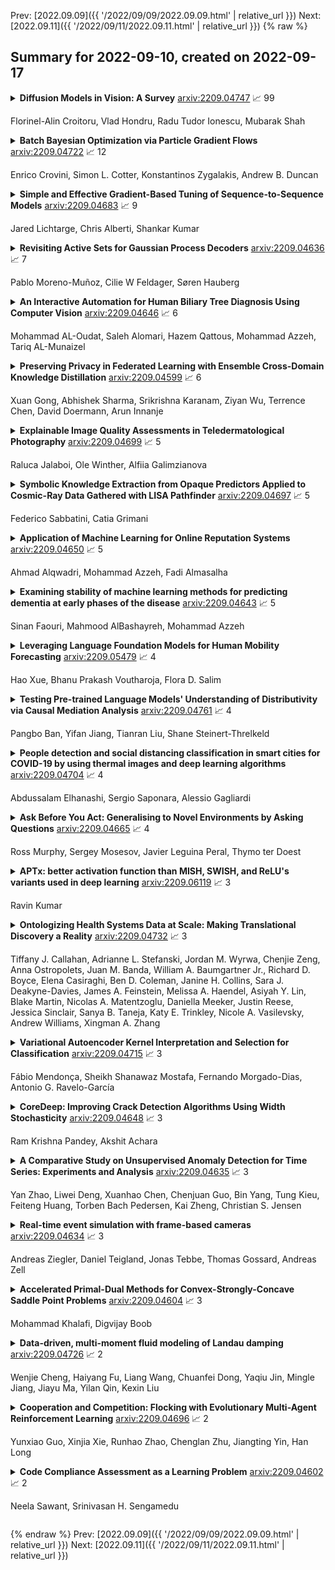 Prev: [2022.09.09]({{ '/2022/09/09/2022.09.09.html' | relative_url }})  Next: [2022.09.11]({{ '/2022/09/11/2022.09.11.html' | relative_url }})
{% raw %}
## Summary for 2022-09-10, created on 2022-09-17


<details><summary><b>Diffusion Models in Vision: A Survey</b>
<a href="https://arxiv.org/abs/2209.04747">arxiv:2209.04747</a>
&#x1F4C8; 99 <br>
<p>Florinel-Alin Croitoru, Vlad Hondru, Radu Tudor Ionescu, Mubarak Shah</p></summary>
<p>

**Abstract:** Denoising diffusion models represent a recent emerging topic in computer vision, demonstrating remarkable results in the area of generative modeling. A diffusion model is a deep generative model that is based on two stages, a forward diffusion stage and a reverse diffusion stage. In the forward diffusion stage, the input data is gradually perturbed over several steps by adding Gaussian noise. In the reverse stage, a model is tasked at recovering the original input data by learning to gradually reverse the diffusion process, step by step. Diffusion models are widely appreciated for the quality and diversity of the generated samples, despite their known computational burdens, i.e. low speeds due to the high number of steps involved during sampling. In this survey, we provide a comprehensive review of articles on denoising diffusion models applied in vision, comprising both theoretical and practical contributions in the field. First, we identify and present three generic diffusion modeling frameworks, which are based on denoising diffusion probabilistic models, noise conditioned score networks, and stochastic differential equations. We further discuss the relations between diffusion models and other deep generative models, including variational auto-encoders, generative adversarial networks, energy-based models, autoregressive models and normalizing flows. Then, we introduce a multi-perspective categorization of diffusion models applied in computer vision. Finally, we illustrate the current limitations of diffusion models and envision some interesting directions for future research.

</p>
</details>

<details><summary><b>Batch Bayesian Optimization via Particle Gradient Flows</b>
<a href="https://arxiv.org/abs/2209.04722">arxiv:2209.04722</a>
&#x1F4C8; 12 <br>
<p>Enrico Crovini, Simon L. Cotter, Konstantinos Zygalakis, Andrew B. Duncan</p></summary>
<p>

**Abstract:** Bayesian Optimisation (BO) methods seek to find global optima of objective functions which are only available as a black-box or are expensive to evaluate. Such methods construct a surrogate model for the objective function, quantifying the uncertainty in that surrogate through Bayesian inference. Objective evaluations are sequentially determined by maximising an acquisition function at each step. However, this ancilliary optimisation problem can be highly non-trivial to solve, due to the non-convexity of the acquisition function, particularly in the case of batch Bayesian optimisation, where multiple points are selected in every step. In this work we reformulate batch BO as an optimisation problem over the space of probability measures. We construct a new acquisition function based on multipoint expected improvement which is convex over the space of probability measures. Practical schemes for solving this `inner' optimisation problem arise naturally as gradient flows of this objective function. We demonstrate the efficacy of this new method on different benchmark functions and compare with state-of-the-art batch BO methods.

</p>
</details>

<details><summary><b>Simple and Effective Gradient-Based Tuning of Sequence-to-Sequence Models</b>
<a href="https://arxiv.org/abs/2209.04683">arxiv:2209.04683</a>
&#x1F4C8; 9 <br>
<p>Jared Lichtarge, Chris Alberti, Shankar Kumar</p></summary>
<p>

**Abstract:** Recent trends towards training ever-larger language models have substantially improved machine learning performance across linguistic tasks. However, the huge cost of training larger models can make tuning them prohibitively expensive, motivating the study of more efficient methods. Gradient-based hyper-parameter optimization offers the capacity to tune hyper-parameters during training, yet has not previously been studied in a sequence-to-sequence setting. We apply a simple and general gradient-based hyperparameter optimization method to sequence-to-sequence tasks for the first time, demonstrating both efficiency and performance gains over strong baselines for both Neural Machine Translation and Natural Language Understanding (NLU) tasks (via T5 pretraining). For translation, we show the method generalizes across language pairs, is more efficient than Bayesian hyper-parameter optimization, and that learned schedules for some hyper-parameters can out-perform even optimal constant-valued tuning. For T5, we show that learning hyper-parameters during pretraining can improve performance across downstream NLU tasks. When learning multiple hyper-parameters concurrently, we show that the global learning rate can follow a schedule over training that improves performance and is not explainable by the `short-horizon bias' of greedy methods \citep{wu2018}. We release the code used to facilitate further research.

</p>
</details>

<details><summary><b>Revisiting Active Sets for Gaussian Process Decoders</b>
<a href="https://arxiv.org/abs/2209.04636">arxiv:2209.04636</a>
&#x1F4C8; 7 <br>
<p>Pablo Moreno-Muñoz, Cilie W Feldager, Søren Hauberg</p></summary>
<p>

**Abstract:** Decoders built on Gaussian processes (GPs) are enticing due to the marginalisation over the non-linear function space. Such models (also known as GP-LVMs) are often expensive and notoriously difficult to train in practice, but can be scaled using variational inference and inducing points. In this paper, we revisit active set approximations. We develop a new stochastic estimate of the log-marginal likelihood based on recently discovered links to cross-validation, and propose a computationally efficient approximation thereof. We demonstrate that the resulting stochastic active sets (SAS) approximation significantly improves the robustness of GP decoder training while reducing computational cost. The SAS-GP obtains more structure in the latent space, scales to many datapoints and learns better representations than variational autoencoders, which is rarely the case for GP decoders.

</p>
</details>

<details><summary><b>An Interactive Automation for Human Biliary Tree Diagnosis Using Computer Vision</b>
<a href="https://arxiv.org/abs/2209.04646">arxiv:2209.04646</a>
&#x1F4C8; 6 <br>
<p>Mohammad AL-Oudat, Saleh Alomari, Hazem Qattous, Mohammad Azzeh, Tariq AL-Munaizel</p></summary>
<p>

**Abstract:** The biliary tree is a network of tubes that connects the liver to the gallbladder, an organ right beneath it. The bile duct is the major tube in the biliary tree. The dilatation of a bile duct is a key indicator for more major problems in the human body, such as stones and tumors, which are frequently caused by the pancreas or the papilla of vater. The detection of bile duct dilatation can be challenging for beginner or untrained medical personnel in many circumstances. Even professionals are unable to detect bile duct dilatation with the naked eye. This research presents a unique vision-based model for biliary tree initial diagnosis. To segment the biliary tree from the Magnetic Resonance Image, the framework used different image processing approaches (MRI). After the image's region of interest was segmented, numerous calculations were performed on it to extract 10 features, including major and minor axes, bile duct area, biliary tree area, compactness, and some textural features (contrast, mean, variance and correlation). This study used a database of images from King Hussein Medical Center in Amman, Jordan, which included 200 MRI images, 100 normal cases, and 100 patients with dilated bile ducts. After the characteristics are extracted, various classifiers are used to determine the patients' condition in terms of their health (normal or dilated). The findings demonstrate that the extracted features perform well with all classifiers in terms of accuracy and area under the curve. This study is unique in that it uses an automated approach to segment the biliary tree from MRI images, as well as scientifically correlating retrieved features with biliary tree status that has never been done before in the literature.

</p>
</details>

<details><summary><b>Preserving Privacy in Federated Learning with Ensemble Cross-Domain Knowledge Distillation</b>
<a href="https://arxiv.org/abs/2209.04599">arxiv:2209.04599</a>
&#x1F4C8; 6 <br>
<p>Xuan Gong, Abhishek Sharma, Srikrishna Karanam, Ziyan Wu, Terrence Chen, David Doermann, Arun Innanje</p></summary>
<p>

**Abstract:** Federated Learning (FL) is a machine learning paradigm where local nodes collaboratively train a central model while the training data remains decentralized. Existing FL methods typically share model parameters or employ co-distillation to address the issue of unbalanced data distribution. However, they suffer from communication bottlenecks. More importantly, they risk privacy leakage. In this work, we develop a privacy preserving and communication efficient method in a FL framework with one-shot offline knowledge distillation using unlabeled, cross-domain public data. We propose a quantized and noisy ensemble of local predictions from completely trained local models for stronger privacy guarantees without sacrificing accuracy. Based on extensive experiments on image classification and text classification tasks, we show that our privacy-preserving method outperforms baseline FL algorithms with superior performance in both accuracy and communication efficiency.

</p>
</details>

<details><summary><b>Explainable Image Quality Assessments in Teledermatological Photography</b>
<a href="https://arxiv.org/abs/2209.04699">arxiv:2209.04699</a>
&#x1F4C8; 5 <br>
<p>Raluca Jalaboi, Ole Winther, Alfiia Galimzianova</p></summary>
<p>

**Abstract:** Image quality is a crucial factor in the success of teledermatological consultations. However, up to 50% of images sent by patients have quality issues, thus increasing the time to diagnosis and treatment. An automated, easily deployable, explainable method for assessing image quality is necessary to improve the current teledermatological consultation flow. We introduce ImageQX, a convolutional neural network trained for image quality assessment with a learning mechanism for identifying the most common poor image quality explanations: bad framing, bad lighting, blur, low resolution, and distance issues. ImageQX was trained on 26635 photographs and validated on 9874 photographs, each annotated with image quality labels and poor image quality explanations by up to 12 board-certified dermatologists. The photographic images were taken between 2017-2019 using a mobile skin disease tracking application accessible worldwide. Our method achieves expert-level performance for both image quality assessment and poor image quality explanation. For image quality assessment, ImageQX obtains a macro F1-score of 0.73 which places it within standard deviation of the pairwise inter-rater F1-score of 0.77. For poor image quality explanations, our method obtains F1-scores of between 0.37 and 0.70, similar to the inter-rater pairwise F1-score of between 0.24 and 0.83. Moreover, with a size of only 15 MB, ImageQX is easily deployable on mobile devices. With an image quality detection performance similar to that of dermatologists, incorporating ImageQX into the teledermatology flow can reduce the image evaluation burden on dermatologists, while at the same time reducing the time to diagnosis and treatment for patients. We introduce ImageQX, a first of its kind explainable image quality assessor which leverages domain expertise to improve the quality and efficiency of dermatological care in a virtual setting.

</p>
</details>

<details><summary><b>Symbolic Knowledge Extraction from Opaque Predictors Applied to Cosmic-Ray Data Gathered with LISA Pathfinder</b>
<a href="https://arxiv.org/abs/2209.04697">arxiv:2209.04697</a>
&#x1F4C8; 5 <br>
<p>Federico Sabbatini, Catia Grimani</p></summary>
<p>

**Abstract:** Machine learning models are nowadays ubiquitous in space missions, performing a wide variety of tasks ranging from the prediction of multivariate time series through the detection of specific patterns in the input data. Adopted models are usually deep neural networks or other complex machine learning algorithms providing predictions that are opaque, i.e., human users are not allowed to understand the rationale behind the provided predictions. Several techniques exist in the literature to combine the impressive predictive performance of opaque machine learning models with human-intelligible prediction explanations, as for instance the application of symbolic knowledge extraction procedures. In this paper are reported the results of different knowledge extractors applied to an ensemble predictor capable of reproducing cosmic-ray data gathered on board the LISA Pathfinder space mission. A discussion about the readability/fidelity trade-off of the extracted knowledge is also presented.

</p>
</details>

<details><summary><b>Application of Machine Learning for Online Reputation Systems</b>
<a href="https://arxiv.org/abs/2209.04650">arxiv:2209.04650</a>
&#x1F4C8; 5 <br>
<p>Ahmad Alqwadri, Mohammad Azzeh, Fadi Almasalha</p></summary>
<p>

**Abstract:** Users on the internet usually require venues to provide better purchasing recommendations. This can be provided by a reputation system that processes ratings to provide recommendations. The rating aggregation process is a main part of reputation system to produce global opinion about the product quality. Naive methods that are frequently used do not consider consumer profiles in its calculation and cannot discover unfair ratings and trends emerging in new ratings. Other sophisticated rating aggregation methods that use weighted average technique focus on one or a few aspects of consumers profile data. This paper proposes a new reputation system using machine learning to predict reliability of consumers from consumer profile. In particular, we construct a new consumer profile dataset by extracting a set of factors that have great impact on consumer reliability, which serve as an input to machine learning algorithms. The predicted weight is then integrated with a weighted average method to compute product reputation score. The proposed model has been evaluated over three MovieLens benchmarking datasets, using 10-Folds cross validation. Furthermore, the performance of the proposed model has been compared to previous published rating aggregation models. The obtained results were promising which suggest that the proposed approach could be a potential solution for reputation systems. The results of comparison demonstrated the accuracy of our models. Finally, the proposed approach can be integrated with online recommendation systems to provide better purchasing recommendations and facilitate user experience on online shopping markets.

</p>
</details>

<details><summary><b>Examining stability of machine learning methods for predicting dementia at early phases of the disease</b>
<a href="https://arxiv.org/abs/2209.04643">arxiv:2209.04643</a>
&#x1F4C8; 5 <br>
<p>Sinan Faouri, Mahmood AlBashayreh, Mohammad Azzeh</p></summary>
<p>

**Abstract:** Dementia is a neuropsychiatric brain disorder that usually occurs when one or more brain cells stop working partially or at all. Diagnosis of this disorder in the early phases of the disease is a vital task to rescue patients lives from bad consequences and provide them with better healthcare. Machine learning methods have been proven to be accurate in predicting dementia in the early phases of the disease. The prediction of dementia depends heavily on the type of collected data which usually are gathered from Normalized Whole Brain Volume (nWBV) and Atlas Scaling Factor (ASF) which are normally measured and corrected from Magnetic Resonance Imaging (MRIs). Other biological features such as age and gender can also help in the diagnosis of dementia. Although many studies use machine learning for predicting dementia, we could not reach a conclusion on the stability of these methods for which one is more accurate under different experimental conditions. Therefore, this paper investigates the conclusion stability regarding the performance of machine learning algorithms for dementia prediction. To accomplish this, a large number of experiments were run using 7 machine learning algorithms and two feature reduction algorithms namely, Information Gain (IG) and Principal Component Analysis (PCA). To examine the stability of these algorithms, thresholds of feature selection were changed for the IG from 20% to 100% and the PCA dimension from 2 to 8. This has resulted in 7x9 + 7x7= 112 experiments. In each experiment, various classification evaluation data were recorded. The obtained results show that among seven algorithms the support vector machine and Naive Bayes are the most stable algorithms while changing the selection threshold. Also, it was found that using IG would seem more efficient than using PCA for predicting Dementia.

</p>
</details>

<details><summary><b>Leveraging Language Foundation Models for Human Mobility Forecasting</b>
<a href="https://arxiv.org/abs/2209.05479">arxiv:2209.05479</a>
&#x1F4C8; 4 <br>
<p>Hao Xue, Bhanu Prakash Voutharoja, Flora D. Salim</p></summary>
<p>

**Abstract:** In this paper, we propose a novel pipeline that leverages language foundation models for temporal sequential pattern mining, such as for human mobility forecasting tasks. For example, in the task of predicting Place-of-Interest (POI) customer flows, typically the number of visits is extracted from historical logs, and only the numerical data are used to predict visitor flows. In this research, we perform the forecasting task directly on the natural language input that includes all kinds of information such as numerical values and contextual semantic information. Specific prompts are introduced to transform numerical temporal sequences into sentences so that existing language models can be directly applied. We design an AuxMobLCast pipeline for predicting the number of visitors in each POI, integrating an auxiliary POI category classification task with the encoder-decoder architecture. This research provides empirical evidence of the effectiveness of the proposed AuxMobLCast pipeline to discover sequential patterns in mobility forecasting tasks. The results, evaluated on three real-world datasets, demonstrate that pre-trained language foundation models also have good performance in forecasting temporal sequences. This study could provide visionary insights and lead to new research directions for predicting human mobility.

</p>
</details>

<details><summary><b>Testing Pre-trained Language Models' Understanding of Distributivity via Causal Mediation Analysis</b>
<a href="https://arxiv.org/abs/2209.04761">arxiv:2209.04761</a>
&#x1F4C8; 4 <br>
<p>Pangbo Ban, Yifan Jiang, Tianran Liu, Shane Steinert-Threlkeld</p></summary>
<p>

**Abstract:** To what extent do pre-trained language models grasp semantic knowledge regarding the phenomenon of distributivity? In this paper, we introduce DistNLI, a new diagnostic dataset for natural language inference that targets the semantic difference arising from distributivity, and employ the causal mediation analysis framework to quantify the model behavior and explore the underlying mechanism in this semantically-related task. We find that the extent of models' understanding is associated with model size and vocabulary size. We also provide insights into how models encode such high-level semantic knowledge.

</p>
</details>

<details><summary><b>People detection and social distancing classification in smart cities for COVID-19 by using thermal images and deep learning algorithms</b>
<a href="https://arxiv.org/abs/2209.04704">arxiv:2209.04704</a>
&#x1F4C8; 4 <br>
<p>Abdussalam Elhanashi, Sergio Saponara, Alessio Gagliardi</p></summary>
<p>

**Abstract:** COVID-19 is a disease caused by severe respiratory syndrome coronavirus. It was identified in December 2019 in Wuhan, China. It has resulted in an ongoing pandemic that caused infected cases including some deaths. Coronavirus is primarily spread between people during close contact. Motivating to this notion, this research proposes an artificial intelligence system for social distancing classification of persons by using thermal images. By exploiting YOLOv2 (you look at once), a deep learning detection technique is developed for detecting and tracking people in indoor and outdoor scenarios. An algorithm is also implemented for measuring and classifying the distance between persons and automatically check if social distancing rules are respected or not. Hence, this work aims at minimizing the spread of the COVID-19 virus by evaluating if and how persons comply with social distancing rules. The proposed approach is applied to images acquired through thermal cameras, to establish a complete AI system for people tracking, social distancing classification, and body temperature monitoring. The training phase is done with two datasets captured from different thermal cameras. Ground Truth Labeler app is used for labeling the persons in the images. The achieved results show that the proposed method is suitable for the creation of a smart surveillance system in smart cities for people detection, social distancing classification, and body temperature analysis.

</p>
</details>

<details><summary><b>Ask Before You Act: Generalising to Novel Environments by Asking Questions</b>
<a href="https://arxiv.org/abs/2209.04665">arxiv:2209.04665</a>
&#x1F4C8; 4 <br>
<p>Ross Murphy, Sergey Mosesov, Javier Leguina Peral, Thymo ter Doest</p></summary>
<p>

**Abstract:** Solving temporally-extended tasks is a challenge for most reinforcement learning (RL) algorithms [arXiv:1906.07343]. We investigate the ability of an RL agent to learn to ask natural language questions as a tool to understand its environment and achieve greater generalisation performance in novel, temporally-extended environments. We do this by endowing this agent with the ability of asking "yes-no" questions to an all-knowing Oracle. This allows the agent to obtain guidance regarding the task at hand, while limiting the access to new information. To study the emergence of such natural language questions in the context of temporally-extended tasks we first train our agent in a Mini-Grid environment. We then transfer the trained agent to a different, harder environment. We observe a significant increase in generalisation performance compared to a baseline agent unable to ask questions. Through grounding its understanding of natural language in its environment, the agent can reason about the dynamics of its environment to the point that it can ask new, relevant questions when deployed in a novel environment.

</p>
</details>

<details><summary><b>APTx: better activation function than MISH, SWISH, and ReLU's variants used in deep learning</b>
<a href="https://arxiv.org/abs/2209.06119">arxiv:2209.06119</a>
&#x1F4C8; 3 <br>
<p>Ravin Kumar</p></summary>
<p>

**Abstract:** Activation Functions introduce non-linearity in the deep neural networks. This nonlinearity helps the neural networks learn faster and efficiently from the dataset. In deep learning, many activation functions are developed and used based on the type of problem statement. ReLU's variants, SWISH, and MISH are goto activation functions. MISH function is considered having similar or even better performance than SWISH, and much better than ReLU. In this paper, we propose an activation function named APTx which behaves similar to MISH, but requires lesser mathematical operations to compute. The lesser computational requirements of APTx does speed up the model training, and thus also reduces the hardware requirement for the deep learning model.

</p>
</details>

<details><summary><b>Ontologizing Health Systems Data at Scale: Making Translational Discovery a Reality</b>
<a href="https://arxiv.org/abs/2209.04732">arxiv:2209.04732</a>
&#x1F4C8; 3 <br>
<p>Tiffany J. Callahan, Adrianne L. Stefanski, Jordan M. Wyrwa, Chenjie Zeng, Anna Ostropolets, Juan M. Banda, William A. Baumgartner Jr., Richard D. Boyce, Elena Casiraghi, Ben D. Coleman, Janine H. Collins, Sara J. Deakyne-Davies, James A. Feinstein, Melissa A. Haendel, Asiyah Y. Lin, Blake Martin, Nicolas A. Matentzoglu, Daniella Meeker, Justin Reese, Jessica Sinclair, Sanya B. Taneja, Katy E. Trinkley, Nicole A. Vasilevsky, Andrew Williams, Xingman A. Zhang</p></summary>
<p>

**Abstract:** Common data models solve many challenges of standardizing electronic health record (EHR) data, but are unable to semantically integrate the resources needed for deep phenotyping. Open Biological and Biomedical Ontology (OBO) Foundry ontologies provide semantically computable representations of biological knowledge and enable the integration of a variety of biomedical data. However, mapping EHR data to OBO Foundry ontologies requires significant manual curation and domain expertise. We introduce a framework for mapping Observational Medical Outcomes Partnership (OMOP) standard vocabularies to OBO Foundry ontologies. Using this framework, we produced mappings for 92,367 conditions, 8,615 drug ingredients, and 10,673 measurement results. Mapping accuracy was verified by domain experts and when examined across 24 hospitals, the mappings covered 99% of conditions and drug ingredients and 68% of measurements. Finally, we demonstrate that OMOP2OBO mappings can aid in the systematic identification of undiagnosed rare disease patients who might benefit from genetic testing.

</p>
</details>

<details><summary><b>Variational Autoencoder Kernel Interpretation and Selection for Classification</b>
<a href="https://arxiv.org/abs/2209.04715">arxiv:2209.04715</a>
&#x1F4C8; 3 <br>
<p>Fábio Mendonça, Sheikh Shanawaz Mostafa, Fernando Morgado-Dias, Antonio G. Ravelo-García</p></summary>
<p>

**Abstract:** This work proposed kernel selection approaches for probabilistic classifiers based on features produced by the convolutional encoder of a variational autoencoder. Particularly, the developed methodologies allow the selection of the most relevant subset of latent variables. In the proposed implementation, each latent variable was sampled from the distribution associated with a single kernel of the last encoder's convolution layer, as an individual distribution was created for each kernel. Therefore, choosing relevant features on the sampled latent variables makes it possible to perform kernel selection, filtering the uninformative features and kernels. Such leads to a reduction in the number of the model's parameters. Both wrapper and filter methods were evaluated for feature selection. The second was of particular relevance as it is based only on the distributions of the kernels. It was assessed by measuring the Kullback-Leibler divergence between all distributions, hypothesizing that the kernels whose distributions are more similar can be discarded. This hypothesis was confirmed since it was observed that the most similar kernels do not convey relevant information and can be removed. As a result, the proposed methodology is suitable for developing applications for resource-constrained devices.

</p>
</details>

<details><summary><b>CoreDeep: Improving Crack Detection Algorithms Using Width Stochasticity</b>
<a href="https://arxiv.org/abs/2209.04648">arxiv:2209.04648</a>
&#x1F4C8; 3 <br>
<p>Ram Krishna Pandey, Akshit Achara</p></summary>
<p>

**Abstract:** Automatically detecting or segmenting cracks in images can help in reducing the cost of maintenance or operations. Detecting, measuring and quantifying cracks for distress analysis in challenging background scenarios is a difficult task as there is no clear boundary that separates cracks from the background. Developed algorithms should handle the inherent challenges associated with data. Some of the perceptually noted challenges are color, intensity, depth, blur, motion-blur, orientation, different region of interest (ROI) for the defect, scale, illumination, complex and challenging background, etc. These variations occur across (crack inter class) and within images (crack intra-class variabilities). Overall, there is significant background (inter) and foreground (intra-class) variability. In this work, we have attempted to reduce the effect of these variations in challenging background scenarios. We have proposed a stochastic width (SW) approach to reduce the effect of these variations. Our proposed approach improves detectability and significantly reduces false positives and negatives. We have measured the performance of our algorithm objectively in terms of mean IoU, false positives and negatives and subjectively in terms of perceptual quality.

</p>
</details>

<details><summary><b>A Comparative Study on Unsupervised Anomaly Detection for Time Series: Experiments and Analysis</b>
<a href="https://arxiv.org/abs/2209.04635">arxiv:2209.04635</a>
&#x1F4C8; 3 <br>
<p>Yan Zhao, Liwei Deng, Xuanhao Chen, Chenjuan Guo, Bin Yang, Tung Kieu, Feiteng Huang, Torben Bach Pedersen, Kai Zheng, Christian S. Jensen</p></summary>
<p>

**Abstract:** The continued digitization of societal processes translates into a proliferation of time series data that cover applications such as fraud detection, intrusion detection, and energy management, where anomaly detection is often essential to enable reliability and safety. Many recent studies target anomaly detection for time series data. Indeed, area of time series anomaly detection is characterized by diverse data, methods, and evaluation strategies, and comparisons in existing studies consider only part of this diversity, which makes it difficult to select the best method for a particular problem setting. To address this shortcoming, we introduce taxonomies for data, methods, and evaluation strategies, provide a comprehensive overview of unsupervised time series anomaly detection using the taxonomies, and systematically evaluate and compare state-of-the-art traditional as well as deep learning techniques. In the empirical study using nine publicly available datasets, we apply the most commonly-used performance evaluation metrics to typical methods under a fair implementation standard. Based on the structuring offered by the taxonomies, we report on empirical studies and provide guidelines, in the form of comparative tables, for choosing the methods most suitable for particular application settings. Finally, we propose research directions for this dynamic field.

</p>
</details>

<details><summary><b>Real-time event simulation with frame-based cameras</b>
<a href="https://arxiv.org/abs/2209.04634">arxiv:2209.04634</a>
&#x1F4C8; 3 <br>
<p>Andreas Ziegler, Daniel Teigland, Jonas Tebbe, Thomas Gossard, Andreas Zell</p></summary>
<p>

**Abstract:** Event cameras are becoming increasingly popular in robotics and computer vision due to their beneficial properties, e.g., high temporal resolution, high bandwidth, almost no motion blur, and low power consumption. However, these cameras remain expensive and scarce in the market, making them inaccessible to the majority. Using event simulators minimizes the need for real event cameras to develop novel algorithms. However, due to the computational complexity of the simulation, the event streams of existing simulators cannot be generated in real-time but rather have to be pre-calculated from existing video sequences or pre-rendered and then simulated from a virtual 3D scene. Although these offline generated event streams can be used as training data for learning tasks, all response time dependent applications cannot benefit from these simulators yet, as they still require an actual event camera. This work proposes simulation methods that improve the performance of event simulation by two orders of magnitude (making them real-time capable) while remaining competitive in the quality assessment.

</p>
</details>

<details><summary><b>Accelerated Primal-Dual Methods for Convex-Strongly-Concave Saddle Point Problems</b>
<a href="https://arxiv.org/abs/2209.04604">arxiv:2209.04604</a>
&#x1F4C8; 3 <br>
<p>Mohammad Khalafi, Digvijay Boob</p></summary>
<p>

**Abstract:** In this work, we aim to investigate Primal-Dual (PD) methods for convex-strongly-concave saddle point problems (SPP). In many cases, the computation of the proximal oracle over the primal-only function is inefficient. Hence, we use its first-order linear approximation in the proximal step resulting in a Linearized PD (LPD) method. Even when the coupling term is bilinear, we observe that LPD has a suboptimal dependence on the Lipschitz constant of the primal-only function. In contrast, LPD has optimal convergence for the strongly-convex concave case. This observation induces us to present our accelerated linearized primal-dual (ALPD) algorithm to solve convex strongly-concave SPP. ALPD is a single-loop algorithm that combines features of Nesterov's accelerated gradient descent (AGD) and LPD. We show that when the coupling term is semi-linear (which contains bilinear as a specific case), ALPD obtains the optimal dependence on the Lipschitz constant of primal-only function. Hence, it is an optimal algorithm. When the coupling term has a general nonlinear form, the ALPD algorithm has suboptimal dependence on the Lipschitz constant of the primal part of the coupling term. To improve this dependence, we present an inexact APD algorithm. This algorithm performs AGD iterations in the inner loop to find an approximate solution to a proximal subproblem of APD. We show that inexact APD maintains optimal number of gradients evaluations (gradient complexity) of primal-only and dual parts of the problem. It also significantly improves the gradient-complexity of the primal coupling term.

</p>
</details>

<details><summary><b>Data-driven, multi-moment fluid modeling of Landau damping</b>
<a href="https://arxiv.org/abs/2209.04726">arxiv:2209.04726</a>
&#x1F4C8; 2 <br>
<p>Wenjie Cheng, Haiyang Fu, Liang Wang, Chuanfei Dong, Yaqiu Jin, Mingle Jiang, Jiayu Ma, Yilan Qin, Kexin Liu</p></summary>
<p>

**Abstract:** Deriving governing equations of complex physical systems based on first principles can be quite challenging when there are certain unknown terms and hidden physical mechanisms in the systems. In this work, we apply a deep learning architecture to learn fluid partial differential equations (PDEs) of a plasma system based on the data acquired from a fully kinetic model. The learned multi-moment fluid PDEs are demonstrated to incorporate kinetic effects such as Landau damping. Based on the learned fluid closure, the data-driven, multi-moment fluid modeling can well reproduce all the physical quantities derived from the fully kinetic model. The calculated damping rate of Landau damping is consistent with both the fully kinetic simulation and the linear theory. The data-driven fluid modeling of PDEs for complex physical systems may be applied to improve fluid closure and reduce the computational cost of multi-scale modeling of global systems.

</p>
</details>

<details><summary><b>Cooperation and Competition: Flocking with Evolutionary Multi-Agent Reinforcement Learning</b>
<a href="https://arxiv.org/abs/2209.04696">arxiv:2209.04696</a>
&#x1F4C8; 2 <br>
<p>Yunxiao Guo, Xinjia Xie, Runhao Zhao, Chenglan Zhu, Jiangting Yin, Han Long</p></summary>
<p>

**Abstract:** Flocking is a very challenging problem in a multi-agent system; traditional flocking methods also require complete knowledge of the environment and a precise model for control. In this paper, we propose Evolutionary Multi-Agent Reinforcement Learning (EMARL) in flocking tasks, a hybrid algorithm that combines cooperation and competition with little prior knowledge. As for cooperation, we design the agents' reward for flocking tasks according to the boids model. While for competition, agents with high fitness are designed as senior agents, and those with low fitness are designed as junior, letting junior agents inherit the parameters of senior agents stochastically. To intensify competition, we also design an evolutionary selection mechanism that shows effectiveness on credit assignment in flocking tasks. Experimental results in a range of challenging and self-contrast benchmarks demonstrate that EMARL significantly outperforms the full competition or cooperation methods.

</p>
</details>

<details><summary><b>Code Compliance Assessment as a Learning Problem</b>
<a href="https://arxiv.org/abs/2209.04602">arxiv:2209.04602</a>
&#x1F4C8; 2 <br>
<p>Neela Sawant, Srinivasan H. Sengamedu</p></summary>
<p>

**Abstract:** Manual code reviews and static code analyzers are the traditional mechanisms to verify if source code complies with coding policies. However, these mechanisms are hard to scale. We formulate code compliance assessment as a machine learning (ML) problem, to take as input a natural language policy and code, and generate a prediction on the code's compliance, non-compliance, or irrelevance. This can help scale compliance classification and search for policies not covered by traditional mechanisms. We explore key research questions on ML model formulation, training data, and evaluation setup. The core idea is to obtain a joint code-text embedding space which preserves compliance relationships via the vector distance of code and policy embeddings. As there is no task-specific data, we re-interpret and filter commonly available software datasets with additional pre-training and pre-finetuning tasks that reduce the semantic gap. We benchmarked our approach on two listings of coding policies (CWE and CBP). This is a zero-shot evaluation as none of the policies occur in the training set. On CWE and CBP respectively, our tool Policy2Code achieves classification accuracies of (59%, 71%) and search MRR of (0.05, 0.21) compared to CodeBERT with classification accuracies of (37%, 54%) and MRR of (0.02, 0.02). In a user study, 24% Policy2Code detections were accepted compared to 7% for CodeBERT.

</p>
</details>


{% endraw %}
Prev: [2022.09.09]({{ '/2022/09/09/2022.09.09.html' | relative_url }})  Next: [2022.09.11]({{ '/2022/09/11/2022.09.11.html' | relative_url }})
